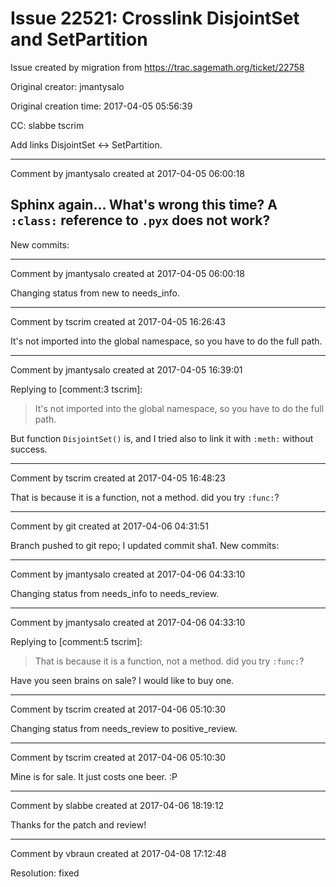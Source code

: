 # Issue 22521: Crosslink DisjointSet and SetPartition

Issue created by migration from https://trac.sagemath.org/ticket/22758

Original creator: jmantysalo

Original creation time: 2017-04-05 05:56:39

CC:  slabbe tscrim

Add links DisjointSet <-> SetPartition.



---

Comment by jmantysalo created at 2017-04-05 06:00:18

Sphinx again... What's wrong this time? A `:class:` reference to `.pyx` does not work?
----
New commits:


---

Comment by jmantysalo created at 2017-04-05 06:00:18

Changing status from new to needs_info.


---

Comment by tscrim created at 2017-04-05 16:26:43

It's not imported into the global namespace, so you have to do the full path.


---

Comment by jmantysalo created at 2017-04-05 16:39:01

Replying to [comment:3 tscrim]:
> It's not imported into the global namespace, so you have to do the full path.

But function `DisjointSet()` is, and I tried also to link it with `:meth:` without success.


---

Comment by tscrim created at 2017-04-05 16:48:23

That is because it is a function, not a method. did you try `:func:`?


---

Comment by git created at 2017-04-06 04:31:51

Branch pushed to git repo; I updated commit sha1. New commits:


---

Comment by jmantysalo created at 2017-04-06 04:33:10

Changing status from needs_info to needs_review.


---

Comment by jmantysalo created at 2017-04-06 04:33:10

Replying to [comment:5 tscrim]:
> That is because it is a function, not a method. did you try `:func:`?

Have you seen brains on sale? I would like to buy one.


---

Comment by tscrim created at 2017-04-06 05:10:30

Changing status from needs_review to positive_review.


---

Comment by tscrim created at 2017-04-06 05:10:30

Mine is for sale. It just costs one beer. :P


---

Comment by slabbe created at 2017-04-06 18:19:12

Thanks for the patch and review!


---

Comment by vbraun created at 2017-04-08 17:12:48

Resolution: fixed
